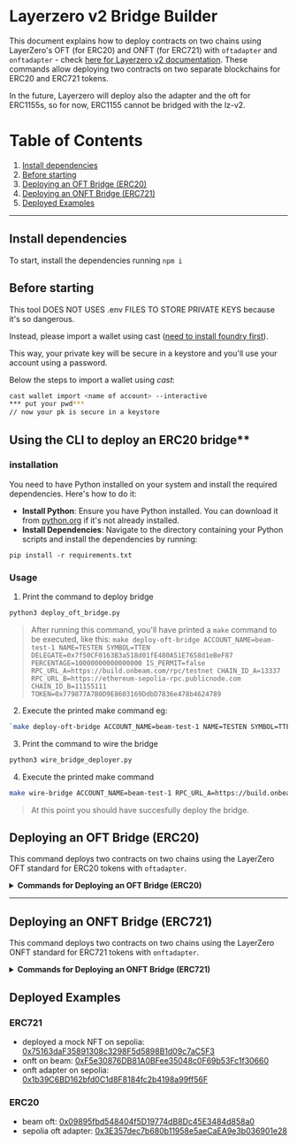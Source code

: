 # Layerzero v2 Bridge Builder

This document explains how to deploy contracts on two chains using LayerZero's OFT (for ERC20) and ONFT (for ERC721) with `oftadapter` and `onftadapter` - check [here for Layerzero v2 documentation](https://docs.layerzero.network/v2/developers/evm/overview). These commands allow deploying two contracts on two separate blockchains for ERC20 and ERC721 tokens.

In the future, Layerzero will deploy also the adapter and the oft for ERC1155s, so for now, ERC1155 cannot be bridged with the lz-v2.

# Table of Contents

1. [Install dependencies](#install-dependencies)
2. [Before starting](#before-starting)
3. [Deploying an OFT Bridge (ERC20)](#deploying-an-oft-bridge-erc20)
4. [Deploying an ONFT Bridge (ERC721)](#deploying-an-onft-bridge-erc721)
5. [Deployed Examples](#deployed-examples)

---

## Install dependencies

To start, install the dependencies running `npm i`

## Before starting

This tool DOES NOT USES .env FILES TO STORE PRIVATE KEYS because it's so dangerous.

Instead, please import a wallet using cast ([need to install foundry first](https://book.getfoundry.sh/getting-started/installation)).

This way, your private key will be secure in a keystore and you'll use your account using a password.

Below the steps to import a wallet using _cast_:

```bash
cast wallet import <name of account> --interactive
*** put your pwd***
// now your pk is secure in a keystore
```

## Using the CLI to deploy an ERC20 bridge\*\*

### installation

You need to have Python installed on your system and install the required dependencies. Here's how to do it:

- **Install Python**: Ensure you have Python installed. You can download it from [python.org](https://www.python.org/downloads/) if it's not already installed.
- **Install Dependencies**: Navigate to the directory containing your Python scripts and install the dependencies by running:

`pip install -r requirements.txt`

### Usage

1. Print the command to deploy bridge

```bash
python3 deploy_oft_bridge.py
```

> After running this command, you'll have printed a `make` command to be executed, like this:
> `make deploy-oft-bridge ACCOUNT_NAME=beam-test-1 NAME=TESTEN SYMBOL=TTEN DELEGATE=0x7f50CF0163B3a518d01fE480A51E7658d1eBeF87 PERCENTAGE=10000000000000000 IS_PERMIT=false RPC_URL_A=https://build.onbeam.com/rpc/testnet CHAIN_ID_A=13337 RPC_URL_B=https://ethereum-sepolia-rpc.publicnode.com CHAIN_ID_B=11155111 TOKEN=0x779877A7B0D9E8603169DdbD7836e478b4624789`

2. Execute the printed make command
   eg:

```bash
`make deploy-oft-bridge ACCOUNT_NAME=beam-test-1 NAME=TESTEN SYMBOL=TTEN DELEGATE=0x7f50CF0163B3a518d01fE480A51E7658d1eBeF87 PERCENTAGE=10000000000000000 IS_PERMIT=false RPC_URL_A=https://build.onbeam.com/rpc/testnet CHAIN_ID_A=13337 RPC_URL_B=https://ethereum-sepolia-rpc.publicnode.com CHAIN_ID_B=11155111 TOKEN=0x779877A7B0D9E8603169DdbD7836e478b4624789`
```

3. Print the command to wire the bridge

```bash
python3 wire_bridge_deployer.py
```

4. Execute the printed make command

```bash
make wire-bridge ACCOUNT_NAME=beam-test-1 RPC_URL_A=https://build.onbeam.com/rpc/testnet CHAIN_ID_A=13337 RPC_URL_B=https://ethereum-sepolia-rpc.publicnode.com CHAIN_ID_B=11155111 PEER_A=0x22D8346837BaF22Ade1502a66fa60b4810b2d2b5 PEER_B=0x9667d750C1A554C5D81E191a46C67991A923B841
```

> At this point you should have succesfully deploy the bridge.

## Deploying an OFT Bridge (ERC20)

This command deploys two contracts on two chains using the LayerZero OFT standard for ERC20 tokens with `oftadapter`.

<details>
  <summary><strong>Commands for Deploying an OFT Bridge (ERC20)</strong></summary>

### Command

```bash
make deploy-oft-bridge RPC_URL_A=<RPC url of chain where to deploy the oft token> CHAIN_ID_A=<chain id a> ACCOUNT_NAME=<your account> NAME=<name> SYMBOL=<symbol> DELEGATE=<the owner of the bridge> RPC_URL_B=<RPC url of chain where to deploy the adapter> CHAIN_ID_B=<chain id a> TOKEN=<address of token to wrap>
```

_then run_

```bash
make wire-bridge RPC_URL_A=<RPC url of chain where you deployed the oft token> CHAIN_ID_A=<chain id a> ACCOUNT_NAME=<your account> RPC_URL_B=<RPC url of chain whereyou deployed the oft adapter> CHAIN_ID_B=<chain id b> PEER_A=<contract deployed on chain A>  PEER_B=<contract deployed on chain B>
```

### E2E test

```bash
make test-bridge RPC_URL=<RPC of the chain where I want to initiate the bridge> ACCOUNT_NAME=<your account> CONTRACT=<the contract of the OFT or OFTAdapter> CHAIN_ID=<Chain id of the network>
```

</details>

---

## Deploying an ONFT Bridge (ERC721)

This command deploys two contracts on two chains using the LayerZero ONFT standard for ERC721 tokens with `onftadapter`.

<details>
  <summary><strong>Commands for Deploying an ONFT Bridge (ERC721)</strong></summary>

### Command

```bash
make deploy-onft-bridge RPC_URL_A=<RPC url of chain where to deploy the onft token> CHAIN_ID_A=<chain id a> ACCOUNT_NAME=<your account> NAME=<name> SYMBOL=<symbol> DELEGATE=<the owner of the bridge> RPC_URL_B=<RPC url of chain where to deploy the onft adapter> CHAIN_ID_B=<chain id a> TOKEN=<address of NFT token to wrap>
```

_then run_

```bash
make wire-bridge RPC_URL_A=<RPC url of chain where you deployed the onft token> CHAIN_ID_A=<chain id a> ACCOUNT_NAME=<your account> RPC_URL_B=<RPC url of chain whereyou deployed the onft adapter> CHAIN_ID_B=<chain id b> PEER_A=<contract deployed on chain A>  PEER_B=<contract deployed on chain B>
```

### E2E test

> That is coming soon

</details>

## Deployed Examples

### ERC721

- deployed a mock NFT on sepolia: [0x75163daF35891308c3298F5d5898B1d09c7aC5F3](https://sepolia.etherscan.io/address/0x75163daF35891308c3298F5d5898B1d09c7aC5F3)
- onft on beam: [0xF5e30876DB81A0BFee35048c0F69b53Fc1f30660](https://subnets-test.avax.network/beam/address/0xF5e30876DB81A0BFee35048c0F69b53Fc1f30660)
- onft adapter on sepolia: [0x1b39C6BD162bfd0C1d8F8184fc2b4198a99ff56F](https://sepolia.etherscan.io/address/0x1b39C6BD162bfd0C1d8F8184fc2b4198a99ff56F)

### ERC20

- beam oft: [0x09895fbd548404f5D19774dB8Dc45E3484d858a0](https://subnets-test.avax.network/beam/address/0x09895fbd548404f5D19774dB8Dc45E3484d858a0)
- sepolia oft adapter: [0x3E357dec7b680b11958e5aeCaEA9e3b036901e28](https://sepolia.etherscan.io/address/0x3E357dec7b680b11958e5aeCaEA9e3b036901e28)
